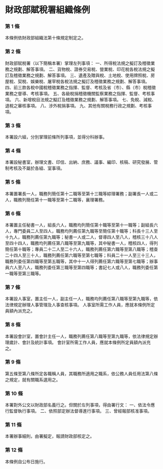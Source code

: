 # 財政部賦稅署組織條例

### 第 1 條

本條例依財政部組織法第十條規定制定之。

### 第 2 條

財政部賦稅署（以下簡稱本署）掌理左列事項：
一、所得稅法規之擬訂及稽徵業務之規劃、解答事項。
二、貨物稅、證券交易稅、營業稅、印花稅各稅法規之擬訂及稽徵業務之規劃、解答事項。
三、遺產及贈與稅、土地稅、使用牌照稅、房屋稅、契稅、娛樂稅、屠宰稅各稅法規之擬訂及稽徵業務之規劃、解答事項。
四、前三款各稅中國稅稽徵業務之指揮、監督、考核及省（市）、縣（市）稅稽徵業務之督導、考核事項。
五、各級稅捐稽徵機關監察業務之指揮、監督、考核事項。
六、新增稅目法規之擬訂及稽徵業務之規劃、解答事項。
七、免稅、減稅、退稅之審核事項。
八、涉外稅捐事項。
九、其他有關稅務行政之規劃、考核事項。

### 第 3 條

本署設六組，分別掌理前條所列事項，並得分科辦事。

### 第 4 條

本署設秘書室，辦理文書、印信、出納、庶務、議事、編印、核稿、研究發展、管制考核及不屬於各組、室事項。

### 第 5 條

本署置署長一人，職務列簡任第十二職等至第十三職等綜理署務；副署長一人或二人，職務列簡任第十一職等至第十二職等，襄理署務。

### 第 6 條

本署置主任秘書一人，組長六人，職務均列簡任第十職等至第十一職等；副組長六人，專門委員二人至四人，職務均列薦任第九職等至簡任第十職等；科長十三人至十九人，職務列薦任第九職等；秘書一人或二人，督導四人至八人，稽核三十八人至四十四人，職務均列薦任第八職等至第九職等，其中秘書一人，稽核四人，得列簡任第十職等；專員二十二人至二十六人，職務列薦任第六職等至第八職等；稽查二十四人至三十人，職務列薦任第六職等至第七職等；科員二十一人至三十三人，職務列委任第四職等至第五職等，其中十一人得列薦任第六職等至第七職等；辦事員六人至八人，職務列委任第三職等至第四職等；書記七人或八人，職務列委任第一職等至第三職等。

### 第 7 條

本署設人事室，置主任一人，副主任一人，職務均列薦任第八職等至第九職等，依法律規定辦理人事管理及人事查核事項。
人事室所需工作人員，應就本條例所定員額內派充之。

### 第 8 條

本署設會計室，置會計主任一人，職務列薦任第八職等至第九職等，依法律規定辦理歲計、會計及統計事項。
會計室所需工作人員，應就本條例所定員額內派充之。

### 第 9 條

第五條至第八條所定各職稱人員，其職務所適用之職系，依公務人員任用法第八條之規定，就有關職系選用之。

### 第 10 條

本署對外公文以財政部名義行之。但關於左列事項，得由署行文：
一、依法令應行監督執行事項。
二、依照部定辦法督導進行事項。
三、曾經報部核准事項。

### 第 11 條

本署辦事細則，由署擬定，報請財政部核定之。

### 第 12 條

本條例自公布日施行。
